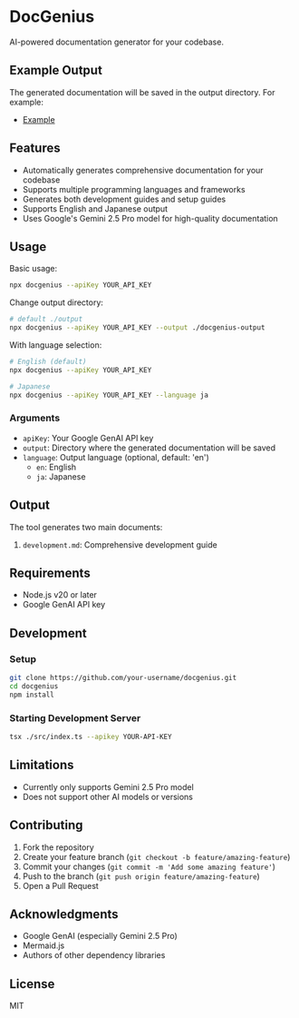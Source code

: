 # DocGenius

AI-powered documentation generator for your codebase.

## Example Output

The generated documentation will be saved in the output directory. For example:

- [Example](./output)

## Features

- Automatically generates comprehensive documentation for your codebase
- Supports multiple programming languages and frameworks
- Generates both development guides and setup guides
- Supports English and Japanese output
- Uses Google's Gemini 2.5 Pro model for high-quality documentation

## Usage

Basic usage:

```bash
npx docgenius --apiKey YOUR_API_KEY
```

Change output directory:

```bash
# default ./output
npx docgenius --apiKey YOUR_API_KEY --output ./docgenius-output
```

With language selection:

```bash
# English (default)
npx docgenius --apiKey YOUR_API_KEY

# Japanese
npx docgenius --apiKey YOUR_API_KEY --language ja
```

### Arguments

- `apiKey`: Your Google GenAI API key
- `output`: Directory where the generated documentation will be saved
- `language`: Output language (optional, default: 'en')
  - `en`: English
  - `ja`: Japanese

## Output

The tool generates two main documents:

1. `development.md`: Comprehensive development guide

## Requirements

- Node.js v20 or later
- Google GenAI API key

## Development

### Setup

```bash
git clone https://github.com/your-username/docgenius.git
cd docgenius
npm install
```

### Starting Development Server

```bash
tsx ./src/index.ts --apikey YOUR-API-KEY
```

## Limitations

- Currently only supports Gemini 2.5 Pro model
- Does not support other AI models or versions

## Contributing

1. Fork the repository
2. Create your feature branch (`git checkout -b feature/amazing-feature`)
3. Commit your changes (`git commit -m 'Add some amazing feature'`)
4. Push to the branch (`git push origin feature/amazing-feature`)
5. Open a Pull Request

## Acknowledgments

- Google GenAI (especially Gemini 2.5 Pro)
- Mermaid.js
- Authors of other dependency libraries

## License

MIT
